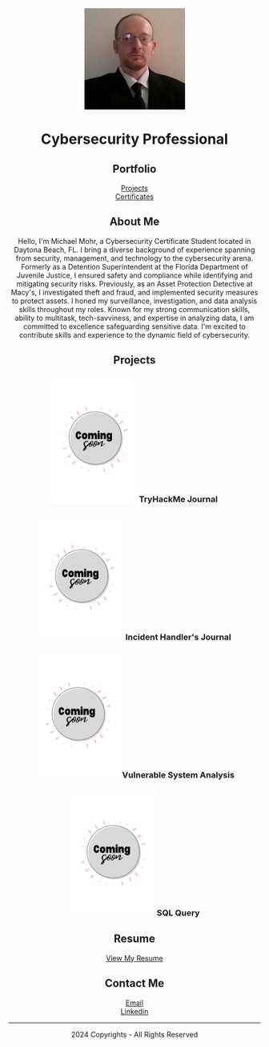 <html lang="en">
<head>
    <meta charset="UTF-8">
    <meta name="viewport" content="width=device-width, initial-scale=1.0">
    <link rel="stylesheet" href="styles.css">
</head>
<body>
    <header>
        <div id="header-content">
            <img src="michael-mohr profile.jpg" alt="Profile Pic" id="profile-picture">
            <h1>Cybersecurity Professional</h1>
            <h2>Portfolio</h2>
        </div>
        <p style="text-align:center;">
        <nav>
            <a href="#Projects">Projects<br>
        <nav/>
           <a href="https://github.com/michael-mohr2024/michael-mohr2024.github.io/blob/main/Foundations%20of%20Cybersecurity%20Course%20Certificate.pdf">Certificates</a>
           <main>
        <section id="about-me">
            <h2>About Me</h2>
            <p>
                Hello, I'm Michael Mohr, a Cybersecurity Certificate Student located in Daytona Beach, FL. I bring a diverse background of experience spanning from  
                security, management, and technology to the cybersecurity arena. Formerly as a Detention Superintendent at the Florida Department of Juvenile 
                Justice, I ensured safety and compliance while identifying and mitigating security risks. Previously, as an Asset Protection Detective at 
                Macy's, I investigated theft and fraud, and implemented security measures to protect assets. I honed my surveillance, investigation, and 
                data analysis skills throughout my roles.  Known for my strong communication skills, ability to multitask, tech-savviness, and expertise 
                in analyzing data, I am committed to excellence safeguarding sensitive data.  I'm excited to contribute skills and experience to the dynamic 
                field of cybersecurity.
            </p>
        </section>
        <section id="projects">
            <h2>Projects</h2>
            <!-- Project details go here -->
            <div class="project">
                <h3><img src="White Modern Coming Soon (Poster).png" width="175" height="248" alt=""/>TryHackMe Journal</h3>
            </div>
            <div class="project">
                <h3><img src="White Modern Coming Soon (Poster).png" width="175" height="248" alt=""/>Incident Handler's Journal</h3>
            </div>
            <div class="project">
              <h3><img src="White Modern Coming Soon (Poster).png" width="175" height="248" alt=""/>Vulnerable System Analysis</h3>
            </div>
          <div class="project">
            <h3><img src="White Modern Coming Soon (Poster).png" width="175" height="248" alt=""/>SQL Query</h3>
          </div>
        </section>
            <!-- ... -->
      <section id="resume (Coming Soon)">
            <h2>Resume</h2>
            <a href="resume.pdf">View My Resume</a>
        </section>
               <p style="text-align:center;">
        <section id="contact">
            <h2>Contact Me</h2>
            <a href="mailto:michael.mohr2024@gmail.com">Email<br>
            <a href="https://www.linkedin.com/in/michael-mohr-1206415a">Linkedin</a>
    <!-- ... -->
<footer>
  <hr>
  <p class="footerDisclaimer">2024  Copyrights - <span>All Rights Reserved</span></p>


